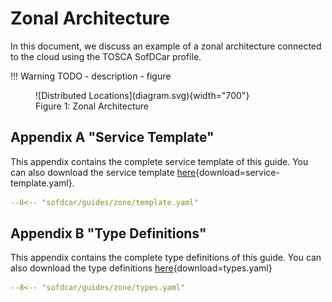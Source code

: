 # Zonal Architecture

In this document, we discuss an example of a zonal architecture connected to the cloud using the TOSCA SofDCar profile.

!!! Warning TODO
    - description
    - figure

<figure markdown>
  ![Distributed Locations](diagram.svg){width="700"}
  <figcaption>Figure 1: Zonal Architecture</figcaption>
</figure>

## Appendix A "Service Template"

This appendix contains the complete service template of this guide.
You can also download the service template [here](service-template.yaml){download=service-template.yaml}.

```yaml linenums="1"
--8<-- "sofdcar/guides/zone/template.yaml"
```

## Appendix B "Type Definitions"

This appendix contains the complete type definitions of this guide.
You can also download the type definitions [here](types.yaml){download=types.yaml}

```yaml linenums="1"
--8<-- "sofdcar/guides/zone/types.yaml"
```
